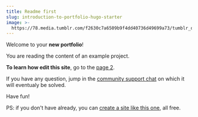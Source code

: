 ```yaml
---
title: Readme first
slug: introduction-to-portfolio-hugo-starter
image: >-
  https://78.media.tumblr.com/f2630c7a6509b9f4dd40736d49699a73/tumblr_os69bt0JKh1twkjb3o1_1280.jpg
---
```

Welcome to your **new portfolio**!

You are reading the content of an example project.

**To learn how edit this site**, go to the [page 2](/projects/page-2).

If you have any question, jump in the [community support chat](https://riot.im/app/#/room/#support-themes:matrix.org) on which it will eventualy be solved.

Have fun!

PS: if you don't have already, you can [create a site like this one](https://app.netlify.com/start/deploy?repository=https://github.com/internet4000/portfolio-hugo-starter), all free.
